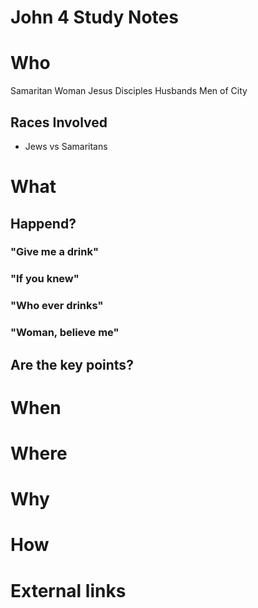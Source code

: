 # John 4 Study Notes

# Who

Samaritan Woman
Jesus
Disciples
Husbands
Men of City

## Races Involved

* Jews vs Samaritans

# What 

## Happend?

### "Give me a drink"
### "If you knew"
### "Who ever drinks"
### "Woman, believe me"

## Are the key points?

# When 

# Where

# Why

# How

# External links

[](https://bible.org/seriespage/10-woman-well-john-41-42)
